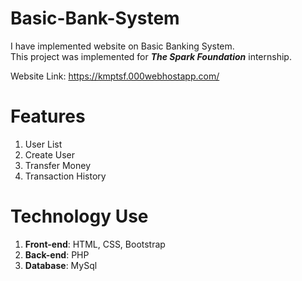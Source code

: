 # Basic-Bank-System
I have implemented website on Basic Banking System.<Br />
This project was implemented for ***The Spark Foundation*** internship.

Website Link: https://kmptsf.000webhostapp.com/

# Features
  1. User List
  2. Create User
  3. Transfer Money
  4. Transaction History

# Technology Use
  1. **Front-end**: HTML, CSS, Bootstrap
  2. **Back-end**: PHP
  3. **Database**: MySql
